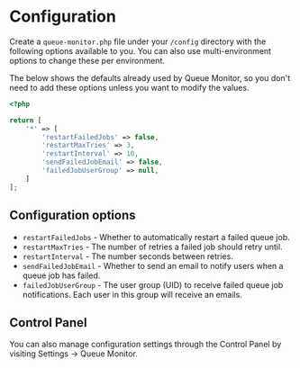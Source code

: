 # Configuration
Create a `queue-monitor.php` file under your `/config` directory with the following options available to you. You can also use multi-environment options to change these per environment.

The below shows the defaults already used by Queue Monitor, so you don't need to add these options unless you want to modify the values.

```php
<?php

return [
    '*' => [
        'restartFailedJobs' => false,
        'restartMaxTries' => 3,
        'restartInterval' => 10,
        'sendFailedJobEmail' => false,
        'failedJobUserGroup' => null,
    ]
];
```

## Configuration options
- `restartFailedJobs` - Whether to automatically restart a failed queue job.
- `restartMaxTries` - The number of retries a failed job should retry until.
- `restartInterval` - The number seconds between retries.
- `sendFailedJobEmail` - Whether to send an email to notify users when a queue job has failed.
- `failedJobUserGroup` - The user group (UID) to receive failed queue job notifications. Each user in this group will receive an emails.

## Control Panel
You can also manage configuration settings through the Control Panel by visiting Settings → Queue Monitor.
